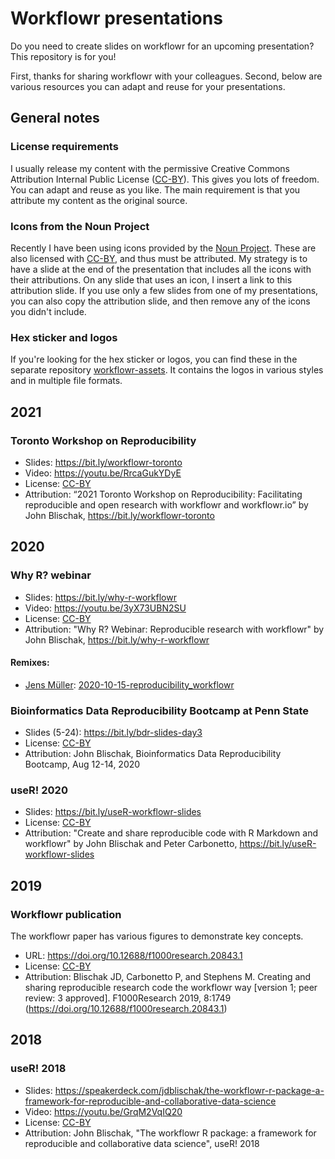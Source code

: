 # Workflowr presentations

Do you need to create slides on workflowr for an upcoming presentation? This
repository is for you!

First, thanks for sharing workflowr with your colleagues. Second, below are
various resources you can adapt and reuse for your presentations.

## General notes

### License requirements

I usually release my content with the permissive Creative Commons Attribution
Internal Public License ([CC-BY][]). This gives you lots of freedom. You can
adapt and reuse as you like. The main requirement is that you attribute my
content as the original source.

### Icons from the Noun Project

Recently I have been using icons provided by the [Noun
Project](https://thenounproject.com/). These are also licensed with [CC-BY][],
and thus must be attributed. My strategy is to have a slide at the end of the
presentation that includes all the icons with their attributions. On any slide
that uses an icon, I insert a link to this attribution slide. If you use only a
few slides from one of my presentations, you can also copy the attribution
slide, and then remove any of the icons you didn't include.

### Hex sticker and logos

If you're looking for the hex sticker or logos, you can find these in the
separate repository [workflowr-assets](https://github.com/workflowr/workflowr-assets).
It contains the logos in various styles and in multiple file formats.

## 2021

### Toronto Workshop on Reproducibility

* Slides: https://bit.ly/workflowr-toronto
* Video: https://youtu.be/RrcaGukYDyE
* License: [CC-BY][]
* Attribution: “2021 Toronto Workshop on Reproducibility: Facilitating reproducible and open research with workflowr and workflowr.io” by John Blischak, https://bit.ly/workflowr-toronto

## 2020

### Why R? webinar

* Slides: https://bit.ly/why-r-workflowr
* Video: https://youtu.be/3yX73UBN2SU
* License: [CC-BY][]
* Attribution: "Why R? Webinar: Reproducible research with workflowr" by John Blischak, https://bit.ly/why-r-workflowr

#### Remixes:

* [Jens Müller](https://github.com/jens-daniel-mueller): [2020-10-15-reproducibility_workflowr](https://docs.google.com/presentation/d/1ckkrYW_ppek7rC21-Bz0rpVPHQY75TTb4VvEguo9p0o/edit#slide=id.g96e0ce6b05_0_181)

### Bioinformatics Data Reproducibility Bootcamp at Penn State

* Slides (5-24): https://bit.ly/bdr-slides-day3
* License: [CC-BY][]
* Attribution: John Blischak, Bioinformatics Data Reproducibility Bootcamp, Aug 12-14, 2020

### useR! 2020

* Slides: https://bit.ly/useR-workflowr-slides
* License: [CC-BY][]
* Attribution: "Create and share reproducible code with R Markdown and workflowr" by John Blischak and Peter Carbonetto, https://bit.ly/useR-workflowr-slides

## 2019

### Workflowr publication

The workflowr paper has various figures to demonstrate key concepts.

* URL: https://doi.org/10.12688/f1000research.20843.1
* License: [CC-BY][]
* Attribution: Blischak JD, Carbonetto P, and Stephens M. Creating and sharing reproducible research code the workflowr way [version 1; peer review: 3 approved]. F1000Research 2019, 8:1749 (https://doi.org/10.12688/f1000research.20843.1)

[CC-BY]: https://creativecommons.org/licenses/by/4.0/

## 2018

### useR! 2018

* Slides: https://speakerdeck.com/jdblischak/the-workflowr-r-package-a-framework-for-reproducible-and-collaborative-data-science
* Video: https://youtu.be/GrqM2VqIQ20
* License: [CC-BY][]
* Attribution: John Blischak, "The workflowr R package: a framework for reproducible and collaborative data science", useR! 2018
